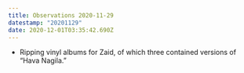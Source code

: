 ```yaml
---
title: Observations 2020-11-29
datestamp: "20201129"
date: 2020-12-01T03:35:42.690Z
---
```

- Ripping vinyl albums for Zaid, of which three contained versions of “Hava Nagila.”